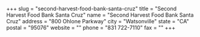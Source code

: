 +++
slug = "second-harvest-food-bank-santa-cruz"
title = "Second Harvest Food Bank Santa Cruz"
name = "Second Harvest Food Bank Santa Cruz"
address = "800 Ohlone Parkway"
city = "Watsonville"
state = "CA"
postal = "95076"
website = ""
phone = "831 722-7110"
fax = ""
+++
